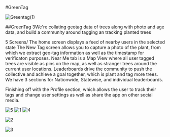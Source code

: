 #GreenTag

![Greentag(1)](https://user-images.githubusercontent.com/69467316/117923387-92953500-b311-11eb-949f-5caf7ccf1c41.png)


##GreenTag 
3We're collating geotag data of trees along with photo and age data, and build a community around tagging an tracking planted trees
 
5 Screens/
The home screen displays a feed of nearby users in the selected state
The New Tag screen allows you to capture a photo of the plant, from which we extract geo-tag information as well as the timestamp for verificaton purposes.
Near Me tab is a Map View where all user tagged trees are visible as pins on the map, as well as stranger trees around the current user locations.
Leaderboards drive the community to push the collective and achieve a goal together, which is plant and tag more trees. We have 3 sections for Nationwide, Statewise, and individual leaderboards.

Finishing off with the Profile section, which allows the user to track their tags and change user settings as well as share the app on other social media.



![5](https://user-images.githubusercontent.com/69467316/117923008-fa974b80-b310-11eb-901e-16f6c9f1361e.png)
![1](https://user-images.githubusercontent.com/69467316/117923014-fe2ad280-b310-11eb-8122-9c71d8ae2628.png)
![4](https://user-images.githubusercontent.com/69467316/117923054-0edb4880-b311-11eb-8e4b-7ebaa5a59640.png)

![2](https://user-images.githubusercontent.com/69467316/117923029-084cd100-b311-11eb-96e3-c401fe204923.png)

![3](https://user-images.githubusercontent.com/69467316/117923039-0b47c180-b311-11eb-9a95-392b8b136ab9.png)





